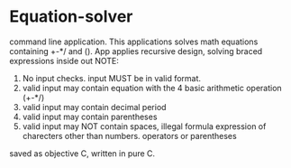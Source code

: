# Equation-solver
command line application.
This applications solves math equations containing +-*/ and (). App applies recursive design, solving braced expressions inside out
NOTE:
1. No input checks. input MUST be in valid format.
2. valid input may contain equation with the 4 basic arithmetic operation (+-*/)
3. valid input may contain decimal period
4. valid input may contain parentheses
5. valid input may NOT contain spaces, illegal formula expression of charecters other than numbers. operators or parentheses

saved as objective C, written in pure C.
